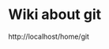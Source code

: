 <!-- TITLE: My Home -->
<!-- SUBTITLE: All about my wiki -->

# Wiki about git 
http://localhost/home/git